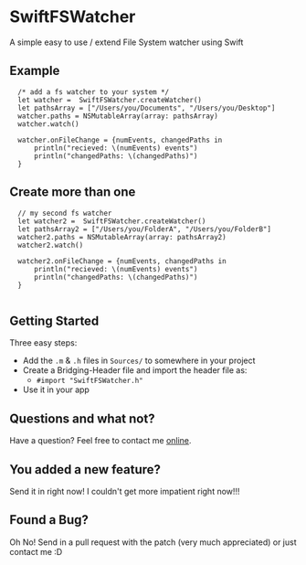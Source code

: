 # SwiftFSWatcher
A simple easy to use / extend File System watcher using Swift


Example
--------------------
```
  /* add a fs watcher to your system */
  let watcher =  SwiftFSWatcher.createWatcher()
  let pathsArray = ["/Users/you/Documents", "/Users/you/Desktop"]
  watcher.paths = NSMutableArray(array: pathsArray)
  watcher.watch()
  
  watcher.onFileChange = {numEvents, changedPaths in
      println("recieved: \(numEvents) events")
      println("changedPaths: \(changedPaths)")
  }
```
Create more than one
--------------------
```
  // my second fs watcher
  let watcher2 =  SwiftFSWatcher.createWatcher()
  let pathsArray2 = ["/Users/you/FolderA", "/Users/you/FolderB"]
  watcher2.paths = NSMutableArray(array: pathsArray2)
  watcher2.watch()
  
  watcher2.onFileChange = {numEvents, changedPaths in
      println("recieved: \(numEvents) events")
      println("changedPaths: \(changedPaths)")
  }
  
```

Getting Started
--------------------
Three easy steps:
+ Add the `.m` & `.h` files in `Sources/` to somewhere in your project
+ Create a Bridging-Header file and import the header file as:
  * `#import "SwiftFSWatcher.h"`
+ Use it in your app

Questions and what not?
--------------------
Have a question? Feel free to contact me <a href="mailto:hello@gurinderhans.me?Subject=SwiftFSWatcher-Github" target="_top">online</a>.

You added a new feature?
--------------------
Send it in right now! I couldn't get more impatient right now!!!

Found a Bug?
--------------------
Oh No!
Send in a pull request with the patch (very much appreciated) or just contact me :D
